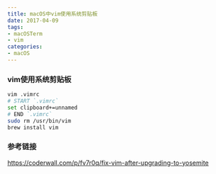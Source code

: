 ```yaml
---
title: macOS中vim使用系统剪贴板
date: 2017-04-09
tags: 
- macOSTerm
- vim
categories:
- macOS
---
```


### vim使用系统剪贴板

```bash
vim .vimrc
# START `.vimrc`
set clipboard+=unnamed
# END `.vimrc`
sudo rm /usr/bin/vim
brew install vim
```

### 参考链接

https://coderwall.com/p/fv7r0q/fix-vim-after-upgrading-to-yosemite